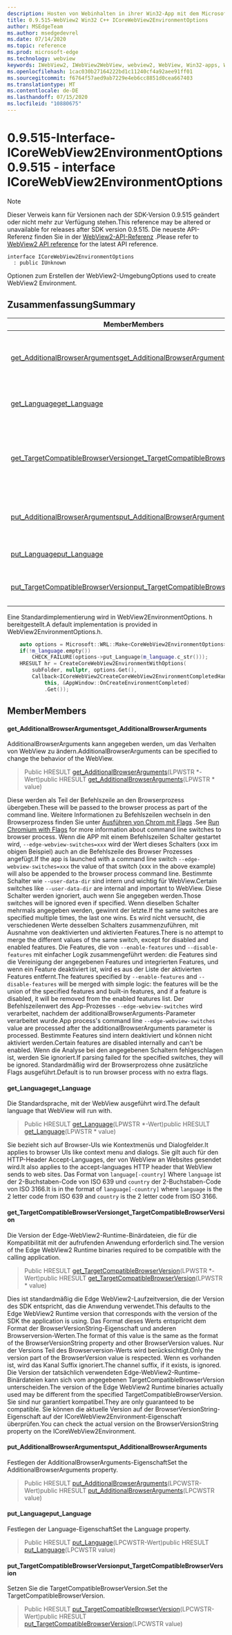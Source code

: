 ```yaml
---
description: Hosten von Webinhalten in ihrer Win32-App mit dem Microsoft Edge WebView2-Steuerelement
title: 0.9.515-WebView2 Win32 C++ ICoreWebView2EnvironmentOptions
author: MSEdgeTeam
ms.author: msedgedevrel
ms.date: 07/14/2020
ms.topic: reference
ms.prod: microsoft-edge
ms.technology: webview
keywords: IWebView2, IWebView2WebView, webview2, WebView, Win32-apps, Win32, Edge, ICoreWebView2, ICoreWebView2Controller, Browser-Steuerelement, Edge-HTML
ms.openlocfilehash: 1cac030b27164222bd1c11240cf4a92aee91ff01
ms.sourcegitcommit: f6764f57aed9ab7229e4eb6cc8851d0cea667403
ms.translationtype: MT
ms.contentlocale: de-DE
ms.lasthandoff: 07/15/2020
ms.locfileid: "10880675"
---
```

# <span data-ttu-id="db93b-104">0.9.515-Interface-ICoreWebView2EnvironmentOptions</span><span class="sxs-lookup"><span data-stu-id="db93b-104">0.9.515 - interface ICoreWebView2EnvironmentOptions</span></span> 

> [!NOTE]
> <span data-ttu-id="db93b-105">Dieser Verweis kann für Versionen nach der SDK-Version 0.9.515 geändert oder nicht mehr zur Verfügung stehen.</span><span class="sxs-lookup"><span data-stu-id="db93b-105">This reference may be altered or unavailable for releases after SDK version 0.9.515.</span></span> <span data-ttu-id="db93b-106">Die neueste API-Referenz finden Sie in der [WebView2-API-Referenz](../../../webview2-api-reference.md) .</span><span class="sxs-lookup"><span data-stu-id="db93b-106">Please refer to [WebView2 API reference](../../../webview2-api-reference.md) for the latest API reference.</span></span>

```
interface ICoreWebView2EnvironmentOptions
  : public IUnknown
```

<span data-ttu-id="db93b-107">Optionen zum Erstellen der WebView2-Umgebung</span><span class="sxs-lookup"><span data-stu-id="db93b-107">Options used to create WebView2 Environment.</span></span>

## <span data-ttu-id="db93b-108">Zusammenfassung</span><span class="sxs-lookup"><span data-stu-id="db93b-108">Summary</span></span>

 <span data-ttu-id="db93b-109">Member</span><span class="sxs-lookup"><span data-stu-id="db93b-109">Members</span></span>                        | <span data-ttu-id="db93b-110">Beschreibungen</span><span class="sxs-lookup"><span data-stu-id="db93b-110">Descriptions</span></span>
--------------------------------|---------------------------------------------
[<span data-ttu-id="db93b-111">get_AdditionalBrowserArguments</span><span class="sxs-lookup"><span data-stu-id="db93b-111">get_AdditionalBrowserArguments</span></span>](#get_additionalbrowserarguments) | <span data-ttu-id="db93b-112">AdditionalBrowserArguments kann angegeben werden, um das Verhalten von WebView zu ändern.</span><span class="sxs-lookup"><span data-stu-id="db93b-112">AdditionalBrowserArguments can be specified to change the behavior of the WebView.</span></span>
[<span data-ttu-id="db93b-113">get_Language</span><span class="sxs-lookup"><span data-stu-id="db93b-113">get_Language</span></span>](#get_language) | <span data-ttu-id="db93b-114">Die Standardsprache, mit der WebView ausgeführt wird.</span><span class="sxs-lookup"><span data-stu-id="db93b-114">The default language that WebView will run with.</span></span>
[<span data-ttu-id="db93b-115">get_TargetCompatibleBrowserVersion</span><span class="sxs-lookup"><span data-stu-id="db93b-115">get_TargetCompatibleBrowserVersion</span></span>](#get_targetcompatiblebrowserversion) | <span data-ttu-id="db93b-116">Die Version der Edge-WebView2-Runtime-Binärdateien, die für die Kompatibilität mit der aufrufenden Anwendung erforderlich sind.</span><span class="sxs-lookup"><span data-stu-id="db93b-116">The version of the Edge WebView2 Runtime binaries required to be compatible with the calling application.</span></span>
[<span data-ttu-id="db93b-117">put_AdditionalBrowserArguments</span><span class="sxs-lookup"><span data-stu-id="db93b-117">put_AdditionalBrowserArguments</span></span>](#put_additionalbrowserarguments) | <span data-ttu-id="db93b-118">Festlegen der AdditionalBrowserArguments-Eigenschaft</span><span class="sxs-lookup"><span data-stu-id="db93b-118">Set the AdditionalBrowserArguments property.</span></span>
[<span data-ttu-id="db93b-119">put_Language</span><span class="sxs-lookup"><span data-stu-id="db93b-119">put_Language</span></span>](#put_language) | <span data-ttu-id="db93b-120">Festlegen der Language-Eigenschaft</span><span class="sxs-lookup"><span data-stu-id="db93b-120">Set the Language property.</span></span>
[<span data-ttu-id="db93b-121">put_TargetCompatibleBrowserVersion</span><span class="sxs-lookup"><span data-stu-id="db93b-121">put_TargetCompatibleBrowserVersion</span></span>](#put_targetcompatiblebrowserversion) | <span data-ttu-id="db93b-122">Setzen Sie die TargetCompatibleBrowserVersion.</span><span class="sxs-lookup"><span data-stu-id="db93b-122">Set the TargetCompatibleBrowserVersion.</span></span>

<span data-ttu-id="db93b-123">Eine Standardimplementierung wird in WebView2EnvironmentOptions. h bereitgestellt.</span><span class="sxs-lookup"><span data-stu-id="db93b-123">A default implementation is provided in WebView2EnvironmentOptions.h.</span></span>

```cpp
    auto options = Microsoft::WRL::Make<CoreWebView2EnvironmentOptions>();
    if(!m_language.empty())
        CHECK_FAILURE(options->put_Language(m_language.c_str()));
    HRESULT hr = CreateCoreWebView2EnvironmentWithOptions(
        subFolder, nullptr, options.Get(),
        Callback<ICoreWebView2CreateCoreWebView2EnvironmentCompletedHandler>(
            this, &AppWindow::OnCreateEnvironmentCompleted)
            .Get());
```

## <span data-ttu-id="db93b-124">Member</span><span class="sxs-lookup"><span data-stu-id="db93b-124">Members</span></span>

#### <span data-ttu-id="db93b-125">get_AdditionalBrowserArguments</span><span class="sxs-lookup"><span data-stu-id="db93b-125">get_AdditionalBrowserArguments</span></span> 

<span data-ttu-id="db93b-126">AdditionalBrowserArguments kann angegeben werden, um das Verhalten von WebView zu ändern.</span><span class="sxs-lookup"><span data-stu-id="db93b-126">AdditionalBrowserArguments can be specified to change the behavior of the WebView.</span></span>

> <span data-ttu-id="db93b-127">Public HRESULT [get_AdditionalBrowserArguments](#get_additionalbrowserarguments)(LPWSTR \*-Wert)</span><span class="sxs-lookup"><span data-stu-id="db93b-127">public HRESULT [get_AdditionalBrowserArguments](#get_additionalbrowserarguments)(LPWSTR \* value)</span></span>

<span data-ttu-id="db93b-128">Diese werden als Teil der Befehlszeile an den Browserprozess übergeben.</span><span class="sxs-lookup"><span data-stu-id="db93b-128">These will be passed to the browser process as part of the command line.</span></span> <span data-ttu-id="db93b-129">Weitere Informationen zu Befehlszeilen wechseln in den Browserprozess finden Sie unter [Ausführen von Chrom mit Flags](https://aka.ms/RunChromiumWithFlags) .</span><span class="sxs-lookup"><span data-stu-id="db93b-129">See [Run Chromium with Flags](https://aka.ms/RunChromiumWithFlags) for more information about command line switches to browser process.</span></span> <span data-ttu-id="db93b-130">Wenn die APP mit einem Befehlszeilen Schalter gestartet wird, `--edge-webview-switches=xxx` wird der Wert dieses Schalters (xxx im obigen Beispiel) auch an die Befehlszeile des Browser Prozesses angefügt.</span><span class="sxs-lookup"><span data-stu-id="db93b-130">If the app is launched with a command line switch `--edge-webview-switches=xxx` the value of that switch (xxx in the above example) will also be appended to the browser process command line.</span></span> <span data-ttu-id="db93b-131">Bestimmte Schalter wie `--user-data-dir` sind intern und wichtig für WebView.</span><span class="sxs-lookup"><span data-stu-id="db93b-131">Certain switches like `--user-data-dir` are internal and important to WebView.</span></span> <span data-ttu-id="db93b-132">Diese Schalter werden ignoriert, auch wenn Sie angegeben werden.</span><span class="sxs-lookup"><span data-stu-id="db93b-132">Those switches will be ignored even if specified.</span></span> <span data-ttu-id="db93b-133">Wenn dieselben Schalter mehrmals angegeben werden, gewinnt der letzte.</span><span class="sxs-lookup"><span data-stu-id="db93b-133">If the same switches are specified multiple times, the last one wins.</span></span> <span data-ttu-id="db93b-134">Es wird nicht versucht, die verschiedenen Werte desselben Schalters zusammenzuführen, mit Ausnahme von deaktivierten und aktivierten Features.</span><span class="sxs-lookup"><span data-stu-id="db93b-134">There is no attempt to merge the different values of the same switch, except for disabled and enabled features.</span></span> <span data-ttu-id="db93b-135">Die Features, die von `--enable-features` und `--disable-features` mit einfacher Logik zusammengeführt werden: die Features sind die Vereinigung der angegebenen Features und integrierten Features, und wenn ein Feature deaktiviert ist, wird es aus der Liste der aktivierten Features entfernt.</span><span class="sxs-lookup"><span data-stu-id="db93b-135">The features specified by `--enable-features` and `--disable-features` will be merged with simple logic: the features will be the union of the specified features and built-in features, and if a feature is disabled, it will be removed from the enabled features list.</span></span> <span data-ttu-id="db93b-136">Der Befehlszeilenwert des App-Prozesses `--edge-webview-switches` wird verarbeitet, nachdem der additionalBrowserArguments-Parameter verarbeitet wurde.</span><span class="sxs-lookup"><span data-stu-id="db93b-136">App process's command line `--edge-webview-switches` value are processed after the additionalBrowserArguments parameter is processed.</span></span> <span data-ttu-id="db93b-137">Bestimmte Features sind intern deaktiviert und können nicht aktiviert werden.</span><span class="sxs-lookup"><span data-stu-id="db93b-137">Certain features are disabled internally and can't be enabled.</span></span> <span data-ttu-id="db93b-138">Wenn die Analyse bei den angegebenen Schaltern fehlgeschlagen ist, werden Sie ignoriert.</span><span class="sxs-lookup"><span data-stu-id="db93b-138">If parsing failed for the specified switches, they will be ignored.</span></span> <span data-ttu-id="db93b-139">Standardmäßig wird der Browserprozess ohne zusätzliche Flags ausgeführt.</span><span class="sxs-lookup"><span data-stu-id="db93b-139">Default is to run browser process with no extra flags.</span></span>

#### <span data-ttu-id="db93b-140">get_Language</span><span class="sxs-lookup"><span data-stu-id="db93b-140">get_Language</span></span> 

<span data-ttu-id="db93b-141">Die Standardsprache, mit der WebView ausgeführt wird.</span><span class="sxs-lookup"><span data-stu-id="db93b-141">The default language that WebView will run with.</span></span>

> <span data-ttu-id="db93b-142">Public HRESULT [get_Language](#get_language)(LPWSTR \*-Wert)</span><span class="sxs-lookup"><span data-stu-id="db93b-142">public HRESULT [get_Language](#get_language)(LPWSTR \* value)</span></span>

<span data-ttu-id="db93b-143">Sie bezieht sich auf Browser-UIs wie Kontextmenüs und Dialogfelder.</span><span class="sxs-lookup"><span data-stu-id="db93b-143">It applies to browser UIs like context menu and dialogs.</span></span> <span data-ttu-id="db93b-144">Sie gilt auch für den HTTP-Header Accept-Languages, der von WebView an Websites gesendet wird.</span><span class="sxs-lookup"><span data-stu-id="db93b-144">It also applies to the accept-languages HTTP header that WebView sends to web sites.</span></span> <span data-ttu-id="db93b-145">Das Format von `language[-country]` Where `language` ist der 2-Buchstaben-Code von ISO 639 und `country` der 2-Buchstaben-Code von ISO 3166.</span><span class="sxs-lookup"><span data-stu-id="db93b-145">It is in the format of `language[-country]` where `language` is the 2 letter code from ISO 639 and `country` is the 2 letter code from ISO 3166.</span></span>

#### <span data-ttu-id="db93b-146">get_TargetCompatibleBrowserVersion</span><span class="sxs-lookup"><span data-stu-id="db93b-146">get_TargetCompatibleBrowserVersion</span></span> 

<span data-ttu-id="db93b-147">Die Version der Edge-WebView2-Runtime-Binärdateien, die für die Kompatibilität mit der aufrufenden Anwendung erforderlich sind.</span><span class="sxs-lookup"><span data-stu-id="db93b-147">The version of the Edge WebView2 Runtime binaries required to be compatible with the calling application.</span></span>

> <span data-ttu-id="db93b-148">Public HRESULT [get_TargetCompatibleBrowserVersion](#get_targetcompatiblebrowserversion)(LPWSTR \*-Wert)</span><span class="sxs-lookup"><span data-stu-id="db93b-148">public HRESULT [get_TargetCompatibleBrowserVersion](#get_targetcompatiblebrowserversion)(LPWSTR \* value)</span></span>

<span data-ttu-id="db93b-149">Dies ist standardmäßig die Edge WebView2-Laufzeitversion, die der Version des SDK entspricht, das die Anwendung verwendet.</span><span class="sxs-lookup"><span data-stu-id="db93b-149">This defaults to the Edge WebView2 Runtime version that corresponds with the version of the SDK the application is using.</span></span> <span data-ttu-id="db93b-150">Das Format dieses Werts entspricht dem Format der BrowserVersionString-Eigenschaft und anderen Browserversion-Werten.</span><span class="sxs-lookup"><span data-stu-id="db93b-150">The format of this value is the same as the format of the BrowserVersionString property and other BrowserVersion values.</span></span> <span data-ttu-id="db93b-151">Nur der Versions Teil des Browserversion-Werts wird berücksichtigt.</span><span class="sxs-lookup"><span data-stu-id="db93b-151">Only the version part of the BrowserVersion value is respected.</span></span> <span data-ttu-id="db93b-152">Wenn es vorhanden ist, wird das Kanal Suffix ignoriert.</span><span class="sxs-lookup"><span data-stu-id="db93b-152">The channel suffix, if it exists, is ignored.</span></span> <span data-ttu-id="db93b-153">Die Version der tatsächlich verwendeten Edge-WebView2-Runtime-Binärdateien kann sich vom angegebenen TargetCompatibleBrowserVersion unterscheiden.</span><span class="sxs-lookup"><span data-stu-id="db93b-153">The version of the Edge WebView2 Runtime binaries actually used may be different from the specified TargetCompatibleBrowserVersion.</span></span> <span data-ttu-id="db93b-154">Sie sind nur garantiert kompatibel.</span><span class="sxs-lookup"><span data-stu-id="db93b-154">They are only guaranteed to be compatible.</span></span> <span data-ttu-id="db93b-155">Sie können die aktuelle Version auf der BrowserVersionString-Eigenschaft auf der ICoreWebView2Environment-Eigenschaft überprüfen.</span><span class="sxs-lookup"><span data-stu-id="db93b-155">You can check the actual version on the BrowserVersionString property on the ICoreWebView2Environment.</span></span>

#### <span data-ttu-id="db93b-156">put_AdditionalBrowserArguments</span><span class="sxs-lookup"><span data-stu-id="db93b-156">put_AdditionalBrowserArguments</span></span> 

<span data-ttu-id="db93b-157">Festlegen der AdditionalBrowserArguments-Eigenschaft</span><span class="sxs-lookup"><span data-stu-id="db93b-157">Set the AdditionalBrowserArguments property.</span></span>

> <span data-ttu-id="db93b-158">Public HRESULT [put_AdditionalBrowserArguments](#put_additionalbrowserarguments)(LPCWSTR-Wert)</span><span class="sxs-lookup"><span data-stu-id="db93b-158">public HRESULT [put_AdditionalBrowserArguments](#put_additionalbrowserarguments)(LPCWSTR value)</span></span>

#### <span data-ttu-id="db93b-159">put_Language</span><span class="sxs-lookup"><span data-stu-id="db93b-159">put_Language</span></span> 

<span data-ttu-id="db93b-160">Festlegen der Language-Eigenschaft</span><span class="sxs-lookup"><span data-stu-id="db93b-160">Set the Language property.</span></span>

> <span data-ttu-id="db93b-161">Public HRESULT [put_Language](#put_language)(LPCWSTR-Wert)</span><span class="sxs-lookup"><span data-stu-id="db93b-161">public HRESULT [put_Language](#put_language)(LPCWSTR value)</span></span>

#### <span data-ttu-id="db93b-162">put_TargetCompatibleBrowserVersion</span><span class="sxs-lookup"><span data-stu-id="db93b-162">put_TargetCompatibleBrowserVersion</span></span> 

<span data-ttu-id="db93b-163">Setzen Sie die TargetCompatibleBrowserVersion.</span><span class="sxs-lookup"><span data-stu-id="db93b-163">Set the TargetCompatibleBrowserVersion.</span></span>

> <span data-ttu-id="db93b-164">Public HRESULT [put_TargetCompatibleBrowserVersion](#put_targetcompatiblebrowserversion)(LPCWSTR-Wert)</span><span class="sxs-lookup"><span data-stu-id="db93b-164">public HRESULT [put_TargetCompatibleBrowserVersion](#put_targetcompatiblebrowserversion)(LPCWSTR value)</span></span>

